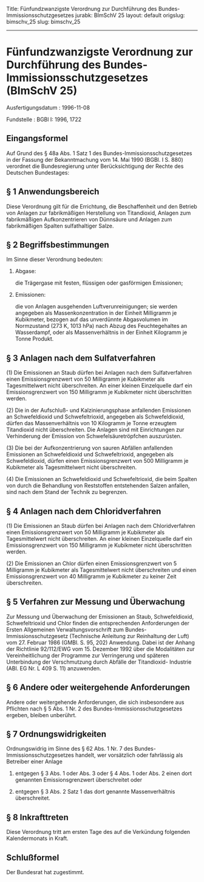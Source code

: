 Title: Fünfundzwanzigste Verordnung zur Durchführung des Bundes-Immissionsschutzgesetzes
jurabk: BImSchV 25
layout: default
origslug: bimschv_25
slug: bimschv_25

---

# Fünfundzwanzigste Verordnung zur Durchführung des Bundes-Immissionsschutzgesetzes (BImSchV 25)

Ausfertigungsdatum
:   1996-11-08

Fundstelle
:   BGBl I: 1996, 1722



## Eingangsformel

Auf Grund des § 48a Abs. 1 Satz 1 des Bundes-Immissionsschutzgesetzes
in der Fassung der Bekanntmachung vom 14. Mai 1990 (BGBl. I S. 880)
verordnet die Bundesregierung unter Berücksichtigung der Rechte des
Deutschen Bundestages:


## § 1 Anwendungsbereich

Diese Verordnung gilt für die Errichtung, die Beschaffenheit und den
Betrieb von Anlagen zur fabrikmäßigen Herstellung von Titandioxid,
Anlagen zum fabrikmäßigen Aufkonzentrieren von Dünnsäure und Anlagen
zum fabrikmäßigen Spalten sulfathaltiger Salze.


## § 2 Begriffsbestimmungen

Im Sinne dieser Verordnung bedeuten:

1.  Abgase:

    die Trägergase mit festen, flüssigen oder gasförmigen Emissionen;


2.  Emissionen:

    die von Anlagen ausgehenden Luftverunreinigungen; sie werden angegeben
    als Massenkonzentration in der Einheit Milligramm je Kubikmeter,
    bezogen auf das unverdünnte Abgasvolumen im Normzustand (273 K, 1013
    hPa) nach Abzug des Feuchtegehaltes an Wasserdampf, oder als
    Massenverhältnis in der Einheit Kilogramm je Tonne Produkt.





## § 3 Anlagen nach dem Sulfatverfahren

(1) Die Emissionen an Staub dürfen bei Anlagen nach dem
Sulfatverfahren einen Emissionsgrenzwert von 50 Milligramm je
Kubikmeter als Tagesmittelwert nicht überschreiten. An einer kleinen
Einzelquelle darf ein Emissionsgrenzwert von 150 Milligramm je
Kubikmeter nicht überschritten werden.

(2) Die in der Aufschluß- und Kalzinierungsphase anfallenden
Emissionen an Schwefeldioxid und Schwefeltrioxid, angegeben als
Schwefeldioxid, dürfen das Massenverhältnis von 10 Kilogramm je Tonne
erzeugtem Titandioxid nicht überschreiten. Die Anlagen sind mit
Einrichtungen zur Verhinderung der Emission von Schwefelsäuretröpfchen
auszurüsten.

(3) Die bei der Aufkonzentrierung von sauren Abfällen anfallenden
Emissionen an Schwefeldioxid und Schwefeltrioxid, angegeben als
Schwefeldioxid, dürfen einen Emissionsgrenzwert von 500 Milligramm je
Kubikmeter als Tagesmittelwert nicht überschreiten.

(4) Die Emissionen an Schwefeldioxid und Schwefeltrioxid, die beim
Spalten von durch die Behandlung von Reststoffen entstehenden Salzen
anfallen, sind nach dem Stand der Technik zu begrenzen.


## § 4 Anlagen nach dem Chloridverfahren

(1) Die Emissionen an Staub dürfen bei Anlagen nach dem
Chloridverfahren einen Emissionsgrenzwert von 50 Milligramm je
Kubikmeter als Tagesmittelwert nicht überschreiten. An einer kleinen
Einzelquelle darf ein Emissionsgrenzwert von 150 Milligramm je
Kubikmeter nicht überschritten werden.

(2) Die Emissionen an Chlor dürfen einen Emissionsgrenzwert von 5
Milligramm je Kubikmeter als Tagesmittelwert nicht überschreiten und
einen Emissionsgrenzwert von 40 Milligramm je Kubikmeter zu keiner
Zeit überschreiten.


## § 5 Verfahren zur Messung und Überwachung

Zur Messung und Überwachung der Emissionen an Staub, Schwefeldioxid,
Schwefeltrioxid und Chlor finden die entsprechenden Anforderungen der
Ersten Allgemeinen Verwaltungsvorschrift zum Bundes-
Immissionsschutzgesetz (Technische Anleitung zur Reinhaltung der Luft)
vom 27. Februar 1986 (GMBl. S. 95, 202) Anwendung. Dabei ist der
Anhang der Richtlinie 92/112/EWG vom 15. Dezember 1992 über die
Modalitäten zur Vereinheitlichung der Programme zur Verringerung und
späteren Unterbindung der Verschmutzung durch Abfälle der Titandioxid-
Industrie (ABl. EG Nr. L 409 S. 11) anzuwenden.


## § 6 Andere oder weitergehende Anforderungen

Andere oder weitergehende Anforderungen, die sich insbesondere aus
Pflichten nach § 5 Abs. 1 Nr. 2 des Bundes-Immissionsschutzgesetzes
ergeben, bleiben unberührt.


## § 7 Ordnungswidrigkeiten

Ordnungswidrig im Sinne des § 62 Abs. 1 Nr. 7 des Bundes-
Immissionsschutzgesetzes handelt, wer vorsätzlich oder fahrlässig als
Betreiber einer Anlage

1.  entgegen § 3 Abs. 1 oder Abs. 3 oder § 4 Abs. 1 oder Abs. 2 einen dort
    genannten Emissionsgrenzwert überschreitet oder


2.  entgegen § 3 Abs. 2 Satz 1 das dort genannte Massenverhältnis
    überschreitet.





## § 8 Inkrafttreten

Diese Verordnung tritt am ersten Tage des auf die Verkündung folgenden
Kalendermonats in Kraft.


## Schlußformel

Der Bundesrat hat zugestimmt.

